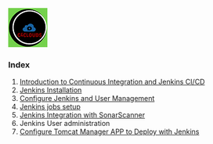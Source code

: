 <img src="images/c4logo.png">

### Index
  1. [Introduction to Continuous Integration and Jenkins CI/CD](https://github.com/c4clouds/jenkins-tutorials/blob/main/docs/Introduction-to-Continuous-Integration-and-Jenkins-CI-CD.md)
  2. [Jenkins Installation](https://github.com/c4clouds/jenkins-tutorials/blob/main/docs/Jenkins-Installation.md)
  3. [Configure Jenkins and User Management](https://github.com/c4clouds/jenkins-tutorials/blob/main/docs/Configure-Jenkins-and-User-Management.md)
  4. [Jenkins jobs setup](https://github.com/c4clouds/jenkins-tutorials/blob/main/docs/Jenkins-jobs-setup.md)
  5. [Jenkins Integration with SonarScanner]()
  6. Jenkins User administration
  7. [Configure Tomcat Manager APP to Deploy with Jenkins](https://github.com/c4clouds/jenkins-tutorials/blob/main/docs/Configure_Tomcat_Manager_APP_to_Deploy_with_Jenkins.md)



